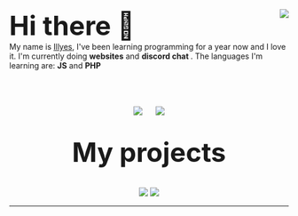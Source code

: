
<img align="right" src="https://github-readme-stats.vercel.app/api?username=PseudoIllyes&show_icons=true&hide_border=true" />
<font size="10">
<b>
Hi there 👋
</b>
</font>
<br>
My name is <a href="pseudo-dev.tk">Illyes</a>, I've been learning programming for a year now and I love it. I'm currently doing <strong>websites</strong> and <strong>discord chat </strong>. The languages I'm learning are: <strong>JS</strong> and <strong>PHP</strong>

<p align="center">
	<br />
	<br />
	<br />
	<img src="http://img.shields.io/badge/Twiter-%40Pseudo&#95;Illyes-1DA1F2?style=for-the-badge" />
	&nbsp;&nbsp;&nbsp;&nbsp;
	<img src="http://img.shields.io/badge/Instagram-%40illyes.all-E1306C?style=for-the-badge" />
	<br>
	<br>
	<br>
	<font size="10">
		<b>
			My projects
		</b>
	</font>
	<br>
	<br>
	<br>
	<a href="https://github.com/PseudoIllyes/Rem"><img src="https://github-readme-stats.vercel.app/api/pin/?username=PseudoIllyes&repo=rem" /></a>
	<a href="https://github.com/PseudoIllyes/ErazionBot"><img src="https://github-readme-stats.vercel.app/api/pin/?username=PseudoIllyes&repo=ErazionBot" /></a>
</p>

___
